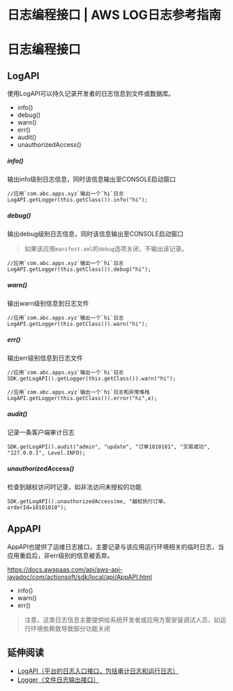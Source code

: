 # 日志编程接口 | AWS LOG日志参考指南

# 日志编程接口

## LogAPI

使用LogAPI可以持久记录开发者的日志信息到文件或数据库。

  * info()
  * debug()
  * warn()
  * err()
  * audit()
  * unauthorizedAccess()

##### info()

输出info级别日志信息，同时该信息输出至CONSOLE启动窗口
    
    
    //应用`com.abc.apps.xyz`输出一个`hi`日志
    LogAPI.getLogger(this.getClass()).info("hi");
    

##### debug()

输出debug级别日志信息，同时该信息输出至CONSOLE启动窗口

> 如果该应用`manifest.xml`的`debug`选项关闭，不输出该记录。
    
    
    //应用`com.abc.apps.xyz`输出一个`hi`日志
    LogAPI.getLogger(this.getClass()).debug("hi");
    

##### warn()

输出warn级别信息到日志文件
    
    
    //应用`com.abc.apps.xyz`输出一个`hi`日志
    LogAPI.getLogger(this.getClass()).warn("hi");
    

##### err()

输出err级别信息到日志文件
    
    
    //应用`com.abc.apps.xyz`输出一个`hi`日志
    SDK.getLogAPI().getLogger(this.getClass()).warn("hi");
    
    //应用`com.abc.apps.xyz`输出一个`hi`日志和异常堆栈
    LogAPI.getLogger(this.getClass()).error("hi",e);
    

##### audit()

记录一条客户端审计日志
    
    
    SDK.getLogAPI().audit("admin", "update", "订单1010101", "交易成功", "127.0.0.1", Level.INFO);
    

##### unauthorizedAccess()

检查到越权访问时记录，如非法访问未授权的功能
    
    
    SDK.getLogAPI().unauthorizedAccess(me, "越权执行订单。orderId=10101010");
    

## AppAPI

AppAPI也提供了运维日志接口，主要记录与该应用运行环境相关的临时日志，当应用重启后，非err级别的信息被丢弃。

<https://docs.awspaas.com/api/aws-api-javadoc/com/actionsoft/sdk/local/api/AppAPI.html>

  * info()
  * warn()
  * err()

> 注意，这类日志信息主要提供给系统开发者或应用方案安装调试人员，如运行环境依赖致导致部分功能关闭

## 延伸阅读

  * [LogAPI（平台的日志入口接口，包括审计日志和运行日志）](<https://docs.awspaas.com/api/aws-api-javadoc/com/actionsoft/sdk/local/api/LogAPI.html>)
  * [Logger（文件日志输出接口）](<https://docs.awspaas.com/api/aws-api-javadoc/com/actionsoft/sdk/local/api/Logger.html>)